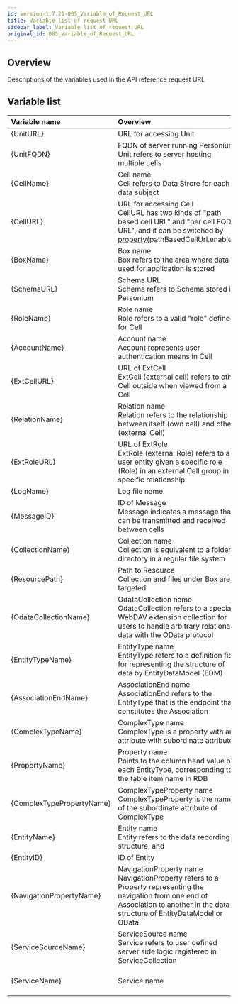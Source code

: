 ```yaml
---
id: version-1.7.21-005_Variable_of_Request_URL
title: Variable list of request URL
sidebar_label: Variable list of request URL
original_id: 005_Variable_of_Request_URL
---
```

## Overview
Descriptions of the variables used in the API reference request URL

## Variable list

| Variable name | Overview | Remarks |
|:-|:-|:-|
| {UnitURL} |URL for accessing Unit|URL:https&#58;//{UnitFQDN}/|
| {UnitFQDN} | FQDN of server running Personium <br> Unit refers to server hosting multiple cells ||
| {CellName} | Cell name <br> Cell refers to Data Strore for each data subject ||
| {CellURL} |URL for accessing Cell<br>CellURL has two kinds of "path based cell URL" and "per cell FQDN URL", and it can be switched by [property](../server-operator/unit_config_list.md)(pathBasedCellUrl.enabled)|path based cell URL:https&#58;//{UnitFQDN}/{CellName}/<br>per cell FQDN URL:https&#58;//{CellName}.{UnitFQDN}/|
| {BoxName} | Box name <br> Box refers to the area where data used for application is stored ||
| {SchemaURL} | Schema URL <br> Schema refers to Schema stored in Personium ||
| {RoleName} | Role name <br> Role refers to a valid "role" defined for Cell ||
| {AccountName} | Account name <br> Account represents user authentication means in Cell ||
| {ExtCellURL} | URL of ExtCell <br> ExtCell (external cell) refers to other Cell outside when viewed from a Cell ||
| {RelationName} | Relation name <br> Relation refers to the relationship between itself (own cell) and others (external Cell) ||
| {ExtRoleURL} | URL of ExtRole <br> ExtRole (external Role) refers to a user entity given a specific role (Role) in an external Cell group in a specific relationship ||
| {LogName} | Log file name ||
| {MessageID} | ID of Message <br> Message indicates a message that can be transmitted and received between cells ||
| {CollectionName} | Collection name <br> Collection is equivalent to a folder / directory in a regular file system ||
| {ResourcePath} | Path to Resource <br> Collection and files under Box are targeted ||
| {OdataCollectionName} | OdataCollection name <br> OdataCollection refers to a special WebDAV extension collection for users to handle arbitrary relational data with the OData protocol ||
| {EntityTypeName} | EntityType name <br> EntityType refers to a definition field for representing the structure of data by EntityDataModel (EDM) | Entity's superordinate concept |
| {AssociationEndName} | AssociationEnd name <br> AssociationEnd refers to the EntityType that is the endpoint that constitutes the Association ||
| {ComplexTypeName} | ComplexType name <br> ComplexType is a property with an attribute with subordinate attribute | Superordinate concept of ComplexTypeProperty |
| {PropertyName} | Property name <br> Points to the column head value of each EntityType, corresponding to the table item name in RDB ||
| {ComplexTypePropertyName} | ComplexTypeProperty name <br> ComplexTypeProperty is the name of the subordinate attribute of ComplexType | Subordinate attribute of ComplexType |
| {EntityName} | Entity name <br> Entity refers to the data recording structure, and | EntityType subordinate attribute corresponding to one table row in RDB |
| {EntityID} | ID of Entity ||
| {NavigationPropertyName} | NavigationProperty name <br> NavigationProperty refers to a Property representing the navigation from one end of Association to another in the data structure of EntityDataModel or OData ||
| {ServiceSourceName} | ServiceSource name <br> Service refers to user defined server side logic registered in ServiceCollection ||
| {ServiceName} | Service name | ServiceSource name to be used when executing the service minus the extension |
